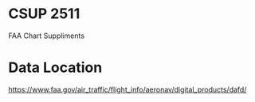 # CSUP 2511
FAA Chart Suppliments 

# Data Location
https://www.faa.gov/air_traffic/flight_info/aeronav/digital_products/dafd/
